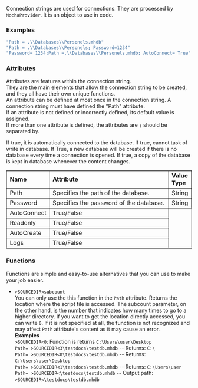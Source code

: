 Connection strings are used for connections. They are processed by ``MochaProvider``.  It is an object to use in code.

### Examples
```C#
"Path = .\\Databases\\Personels.mhdb"
"Path = .\\Databases\\Personels; Password=1234"
"Password= 1234;Path =.\\Databases\\Personels.mhdb; AutoConnect= True"
```

### Attributes
Attributes are features within the connection string.<br>
They are the main elements that allow the connection string to be created, and they all have their own unique functions.<br>
An attribute can be defined at most once in the connection string. A connection string must have defined the "Path" attribute.<br>
If an attribute is not defined or incorrectly defined, its default value is assigned.<br>
If more than one attribute is defined, the attributes are ``;`` should be separated by.
<table border="1">
    <tr>
        <td width="15%"><strong>Name</strong></td>
        <td width="75%"><strong>Attribute</strong></td>
        <td width="20%"><strong>Value Type</strong></td>
    </tr>
    <tr>
        <td>Path</td>
        <td>Specifies the path of the database.</td>
        <td>String</td>
    </tr>
    <tr>
        <td>Password</td>
        <td>Specifies the password of the database.</td>
        <td>String</td>
    </tr>
    <tr>
        <td>AutoConnect</td>
        <td">If true, it is automatically connected to the database.</td>
        <td>True/False</td>
    </tr>
    <tr>
        <td>Readonly</td>
        <td">If true, cannot task of write in database.</td>
        <td>True/False</td>
    </tr>
    <tr>
        <td>AutoCreate</td>
        <td">If True, a new database will be created if there is no database every time a connection is opened.</td>
        <td>True/False</td>
    </tr>
    <tr>
        <td>Logs</td>
        <td">If true, a copy of the database is kept in database whenever the content changes.</td>
        <td>True/False</td>
    </tr>
</table>

### Functions
Functions are simple and easy-to-use alternatives that you can use to make your job easier.<br>

- ```>SOURCEDIR<subcount``` <br>
You can only use the this function in the ``Path`` attribute. Returns the location where the script file is accessed. The subcount parameter, on the other hand, is the number that indicates how many times to go to a higher directory. If you want to get the location directly accessed, you can write ``0``. If it is not specified at all, the function is not recognized and may affect ``Path`` attribute's content as it may cause an error.
<br><b>Examples</b><br>
```>SOURCEDIR<0```: Function is returns ```C:\Users\user\Desktop``` <br>
```Path= >SOURCEDIR<3\testdocs\testdb.mhdb``` -- Returns: ```C:\``` <br>
```Path= >SOURCEDIR<0\testdocs\testdb.mhdb``` -- Returns: ```C:\Users\user\Desktop``` <br>
```Path= >SOURCEDIR<1\testdocs\testdb.mhdb``` -- Returns: ```C:\Users\user``` <br>
```Path= >SOURCEDIR<\testdocs\testdb.mhdb``` -- Output path: ```>SOURCEDIR<\testdocs\testdb.mhdb```
